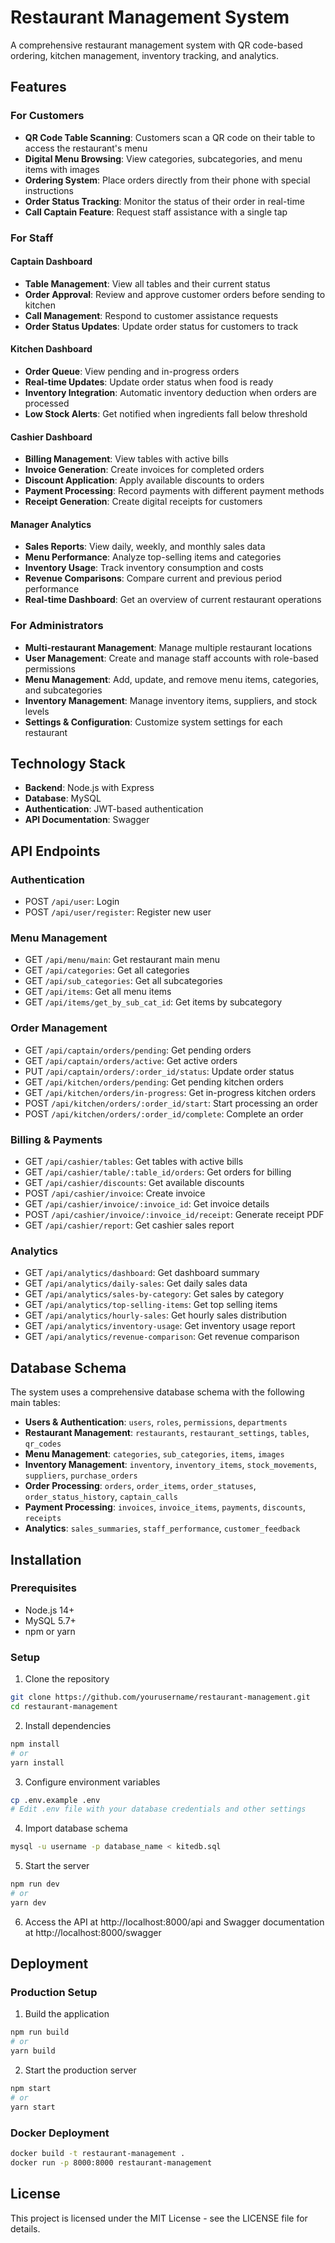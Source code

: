 # Restaurant Management System

A comprehensive restaurant management system with QR code-based ordering, kitchen management, inventory tracking, and analytics.

## Features

### For Customers
- **QR Code Table Scanning**: Customers scan a QR code on their table to access the restaurant's menu
- **Digital Menu Browsing**: View categories, subcategories, and menu items with images
- **Ordering System**: Place orders directly from their phone with special instructions
- **Order Status Tracking**: Monitor the status of their order in real-time
- **Call Captain Feature**: Request staff assistance with a single tap

### For Staff

#### Captain Dashboard
- **Table Management**: View all tables and their current status
- **Order Approval**: Review and approve customer orders before sending to kitchen
- **Call Management**: Respond to customer assistance requests
- **Order Status Updates**: Update order status for customers to track

#### Kitchen Dashboard
- **Order Queue**: View pending and in-progress orders
- **Real-time Updates**: Update order status when food is ready
- **Inventory Integration**: Automatic inventory deduction when orders are processed
- **Low Stock Alerts**: Get notified when ingredients fall below threshold

#### Cashier Dashboard
- **Billing Management**: View tables with active bills
- **Invoice Generation**: Create invoices for completed orders
- **Discount Application**: Apply available discounts to orders
- **Payment Processing**: Record payments with different payment methods
- **Receipt Generation**: Create digital receipts for customers

#### Manager Analytics
- **Sales Reports**: View daily, weekly, and monthly sales data
- **Menu Performance**: Analyze top-selling items and categories
- **Inventory Usage**: Track inventory consumption and costs
- **Revenue Comparisons**: Compare current and previous period performance
- **Real-time Dashboard**: Get an overview of current restaurant operations

### For Administrators
- **Multi-restaurant Management**: Manage multiple restaurant locations
- **User Management**: Create and manage staff accounts with role-based permissions
- **Menu Management**: Add, update, and remove menu items, categories, and subcategories
- **Inventory Management**: Manage inventory items, suppliers, and stock levels
- **Settings & Configuration**: Customize system settings for each restaurant

## Technology Stack

- **Backend**: Node.js with Express
- **Database**: MySQL
- **Authentication**: JWT-based authentication
- **API Documentation**: Swagger

## API Endpoints

### Authentication
- POST `/api/user`: Login
- POST `/api/user/register`: Register new user

### Menu Management
- GET `/api/menu/main`: Get restaurant main menu
- GET `/api/categories`: Get all categories
- GET `/api/sub_categories`: Get all subcategories
- GET `/api/items`: Get all menu items
- GET `/api/items/get_by_sub_cat_id`: Get items by subcategory

### Order Management
- GET `/api/captain/orders/pending`: Get pending orders
- GET `/api/captain/orders/active`: Get active orders
- PUT `/api/captain/orders/:order_id/status`: Update order status
- GET `/api/kitchen/orders/pending`: Get pending kitchen orders
- GET `/api/kitchen/orders/in-progress`: Get in-progress kitchen orders
- POST `/api/kitchen/orders/:order_id/start`: Start processing an order
- POST `/api/kitchen/orders/:order_id/complete`: Complete an order

### Billing & Payments
- GET `/api/cashier/tables`: Get tables with active bills
- GET `/api/cashier/table/:table_id/orders`: Get orders for billing
- GET `/api/cashier/discounts`: Get available discounts
- POST `/api/cashier/invoice`: Create invoice
- GET `/api/cashier/invoice/:invoice_id`: Get invoice details
- POST `/api/cashier/invoice/:invoice_id/receipt`: Generate receipt PDF
- GET `/api/cashier/report`: Get cashier sales report

### Analytics
- GET `/api/analytics/dashboard`: Get dashboard summary
- GET `/api/analytics/daily-sales`: Get daily sales data
- GET `/api/analytics/sales-by-category`: Get sales by category
- GET `/api/analytics/top-selling-items`: Get top selling items
- GET `/api/analytics/hourly-sales`: Get hourly sales distribution
- GET `/api/analytics/inventory-usage`: Get inventory usage report
- GET `/api/analytics/revenue-comparison`: Get revenue comparison

## Database Schema

The system uses a comprehensive database schema with the following main tables:

- **Users & Authentication**: `users`, `roles`, `permissions`, `departments`
- **Restaurant Management**: `restaurants`, `restaurant_settings`, `tables`, `qr_codes`
- **Menu Management**: `categories`, `sub_categories`, `items`, `images`
- **Inventory Management**: `inventory`, `inventory_items`, `stock_movements`, `suppliers`, `purchase_orders`
- **Order Processing**: `orders`, `order_items`, `order_statuses`, `order_status_history`, `captain_calls`
- **Payment Processing**: `invoices`, `invoice_items`, `payments`, `discounts`, `receipts`
- **Analytics**: `sales_summaries`, `staff_performance`, `customer_feedback`

## Installation

### Prerequisites
- Node.js 14+
- MySQL 5.7+
- npm or yarn

### Setup

1. Clone the repository
```bash
git clone https://github.com/yourusername/restaurant-management.git
cd restaurant-management
```

2. Install dependencies
```bash
npm install
# or
yarn install
```

3. Configure environment variables
```bash
cp .env.example .env
# Edit .env file with your database credentials and other settings
```

4. Import database schema
```bash
mysql -u username -p database_name < kitedb.sql
```

5. Start the server
```bash
npm run dev
# or
yarn dev
```

6. Access the API at http://localhost:8000/api and Swagger documentation at http://localhost:8000/swagger

## Deployment

### Production Setup
1. Build the application
```bash
npm run build
# or
yarn build
```

2. Start the production server
```bash
npm start
# or
yarn start
```

### Docker Deployment
```bash
docker build -t restaurant-management .
docker run -p 8000:8000 restaurant-management
```

## License

This project is licensed under the MIT License - see the LICENSE file for details.